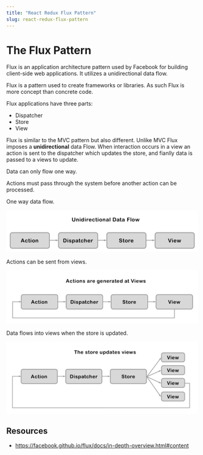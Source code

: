 ```yaml
---
title: "React Redux Flux Pattern"
slug: react-redux-flux-pattern
---
```


# The Flux Pattern

Flux is an application architecture pattern used by Facebook for 
building client-side web applications. It utilizes a unidirectional
data flow. 

Flux is a pattern used to create frameworks or libraries. 
As such Flux is more concept than concrete code. 

Flux applications have three parts: 

- Dispatcher
- Store 
- View

Flux is similar to the MVC pattern but also different. Unlike MVC Flux imposes 
a **unidirectional** data Flow. When interaction occurs in a view an 
action is sent to the dispatcher which updates the store, and fianlly
data is passed to a views to update.  

Data can only flow one way. 

Actions must pass through the system before another action can be processed. 

One way data flow.

![01-unidirectional-data-flow](./assets/01-unidirectional-data-flow.png)

Actions can be sent from views.

![02-actions](./assets/02-actions.png)

Data flows into views when the store is updated.

![03-views](./assets/03-views.png)

## Resources 

- https://facebook.github.io/flux/docs/in-depth-overview.html#content
